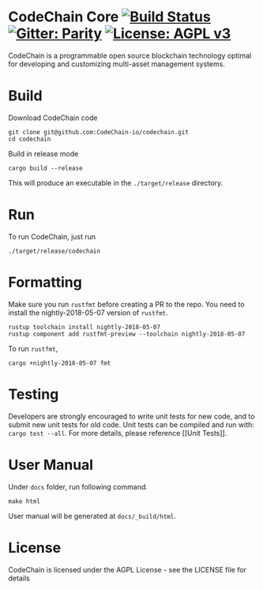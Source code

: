 CodeChain Core [![Build Status](https://travis-ci.com/kodebox-io/codechain.svg?token=M5mUpGsZqiCqxcx6XsLP&branch=master)](https://travis-ci.com/kodebox-io/codechain) [![Gitter: Parity](https://img.shields.io/badge/gitter-codechain-4AB495.svg)](https://gitter.im/CodeChain-io/codechain) [![License: AGPL v3](https://img.shields.io/badge/License-AGPL%20v3-blue.svg)](https://www.gnu.org/licenses/agpl-3.0)
==============

CodeChain is a programmable open source blockchain technology optimal for developing and customizing multi-asset management systems.

# Build

Download CodeChain code

```
git clone git@github.com:CodeChain-io/codechain.git
cd codechain
```

Build in release mode

```
cargo build --release
```

This will produce an executable in the `./target/release` directory.

# Run

To run CodeChain, just run

```
./target/release/codechain
```

# Formatting


Make sure you run `rustfmt` before creating a PR to the repo. You need to install the nightly-2018-05-07 version of `rustfmt`.

```
rustup toolchain install nightly-2018-05-07
rustup component add rustfmt-preview --toolchain nightly-2018-05-07
```

To run `rustfmt`,

```
cargo +nightly-2018-05-07 fmt
```

# Testing

Developers are strongly encouraged to write unit tests for new code, and to submit new unit tests for old code. Unit tests can be compiled and run with: `cargo test --all`. For more details, please reference [[Unit Tests]].

# User Manual

Under `docs` folder, run following command.
```
make html
```
User manual will be generated at `docs/_build/html`.

# License
CodeChain is licensed under the AGPL License - see the LICENSE file for details
